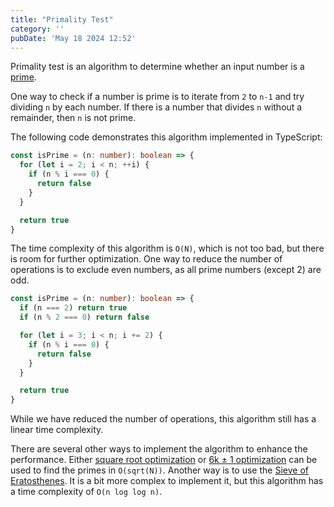 ```yaml
---
title: "Primality Test"
category: ''
pubDate: 'May 18 2024 12:52'
---
```



Primality test is an algorithm to determine whether an input number is a [prime](/notes/prime_numbers).

One way to check if a number is prime is to iterate from `2` to `n-1` and try dividing `n` by each number. If there is a number that divides `n` without a remainder, then `n` is not prime.

The following code demonstrates this algorithm implemented in TypeScript:

```ts
const isPrime = (n: number): boolean => {
  for (let i = 2; i < n; ++i) {
    if (n % i === 0) {
      return false
    }
  }

  return true
}
```

The time complexity of this algorithm is `O(N)`, which is not too bad, but there is room for further optimization. One way to reduce the number of operations is to exclude even numbers, as all prime numbers (except 2) are odd.

```ts
const isPrime = (n: number): boolean => {
  if (n === 2) return true
  if (n % 2 === 0) return false

  for (let i = 3; i < n; i += 2) {
    if (n % i === 0) {
      return false
    }
  }

  return true
}
```

While we have reduced the number of operations, this algorithm still has a linear time complexity. 

There are several other ways to implement the algorithm to enhance the performance. Either [square root optimization](/notes/square_root_optimization) or [6k ± 1 optimization](/notes/6k_plus_minus_1_optimization)  can be used to find the primes in `O(sqrt(N))`. Another way is to use the [Sieve of Eratosthenes](/notes/sieve_of_eratosthenes). It is a bit more complex to implement it, but this algorithm has a time complexity of `O(n log log n)`.